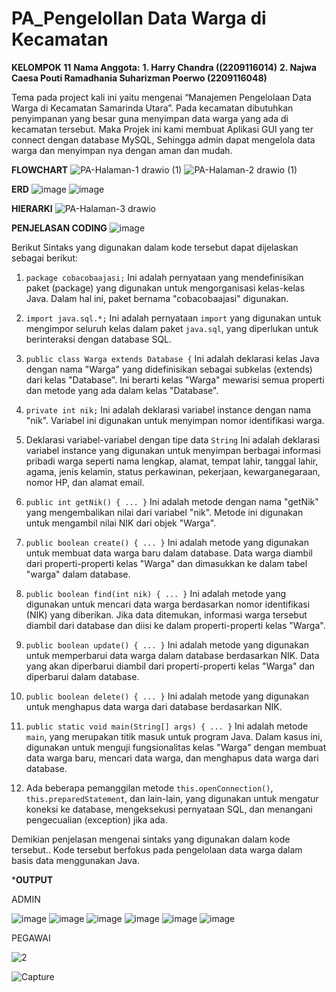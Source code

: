# PA_Pengelollan Data Warga di Kecamatan

**KELOMPOK 11**
**Nama Anggota:**
**1. Harry Chandra ((2209116014)**
**2. Najwa Caesa Pouti Ramadhania Suharizman Poerwo (2209116048)**

Tema pada project kali ini yaitu mengenai “Manajemen Pengelolaan Data Warga di Kecamatan Samarinda Utara”. Pada kecamatan dibutuhkan penyimpanan yang besar guna menyimpan data warga yang ada di kecamatan tersebut. Maka Projek ini kami membuat Aplikasi GUI yang ter connect dengan database MySQL, Sehingga admin dapat mengelola data warga dan menyimpan nya dengan aman dan mudah. 

 **FLOWCHART**
![PA-Halaman-1 drawio (1)](https://github.com/najwacaesa/PA_Kelompok_11/assets/121982112/9c284a07-b70c-4504-9904-1c3e595284ed)
![PA-Halaman-2 drawio (1)](https://github.com/najwacaesa/PA_Kelompok_11/assets/121982112/465f2f28-8a36-449d-8aa9-428a08aab5cc)

**ERD**
![image](https://github.com/najwacaesa/PA_Kelompok_11/assets/121982112/05702fe6-ce2c-48ed-8fe5-61f3c20c5e09)
![image](https://github.com/najwacaesa/PA_Kelompok_11/assets/121982112/514e2c23-e9e5-452a-8b94-7ce4eb4ef169)

**HIERARKI**
![PA-Halaman-3 drawio](https://github.com/najwacaesa/PA_Kelompok_11/assets/121982112/3d6085b4-a9df-400a-b1e4-2f859d8d2b9f)

**PENJELASAN CODING**
![image](https://github.com/najwacaesa/PA_Kelompok_11/assets/121982112/7339f37a-f825-45ca-bc78-3dd7e4d8fd2f)

Berikut Sintaks yang digunakan dalam kode tersebut dapat dijelaskan sebagai berikut:

1. `package cobacobaajasi;`
 Ini adalah pernyataan yang mendefinisikan paket (package) yang digunakan untuk mengorganisasi kelas-kelas Java. Dalam hal ini, paket bernama "cobacobaajasi" digunakan.

2. `import java.sql.*;`
 Ini adalah pernyataan `import` yang digunakan untuk mengimpor seluruh kelas dalam paket `java.sql`, yang diperlukan untuk berinteraksi dengan database SQL.

3. `public class Warga extends Database {`
Ini adalah deklarasi kelas Java dengan nama "Warga" yang didefinisikan sebagai subkelas (extends) dari kelas "Database". Ini berarti kelas "Warga" mewarisi semua properti dan metode yang ada dalam kelas "Database".

4. `private int nik;`
Ini adalah deklarasi variabel instance dengan nama "nik". Variabel ini digunakan untuk menyimpan nomor identifikasi warga.

5. Deklarasi variabel-variabel dengan tipe data `String`
Ini adalah deklarasi variabel instance yang digunakan untuk menyimpan berbagai informasi pribadi warga seperti nama lengkap, alamat, tempat lahir, tanggal lahir, agama, jenis kelamin, status perkawinan, pekerjaan, kewarganegaraan, nomor HP, dan alamat email.

6. `public int getNik() { ... }`
 Ini adalah metode dengan nama "getNik" yang mengembalikan nilai dari variabel "nik". Metode ini digunakan untuk mengambil nilai NIK dari objek "Warga".

7. `public boolean create() { ... }`
 Ini adalah metode yang digunakan untuk membuat data warga baru dalam database. Data warga diambil dari properti-properti kelas "Warga" dan dimasukkan ke dalam tabel "warga" dalam database.

8. `public boolean find(int nik) { ... }`
Ini adalah metode yang digunakan untuk mencari data warga berdasarkan nomor identifikasi (NIK) yang diberikan. Jika data ditemukan, informasi warga tersebut diambil dari database dan diisi ke dalam properti-properti kelas "Warga".

9. `public boolean update() { ... }`
Ini adalah metode yang digunakan untuk memperbarui data warga dalam database berdasarkan NIK. Data yang akan diperbarui diambil dari properti-properti kelas "Warga" dan diperbarui dalam database.

10. `public boolean delete() { ... }`
 Ini adalah metode yang digunakan untuk menghapus data warga dari database berdasarkan NIK.

11. `public static void main(String[] args) { ... }`
Ini adalah metode `main`, yang merupakan titik masuk untuk program Java. Dalam kasus ini, digunakan untuk menguji fungsionalitas kelas "Warga" dengan membuat data warga baru, mencari data warga, dan menghapus data warga dari database.

12. Ada beberapa pemanggilan metode `this.openConnection()`, `this.preparedStatement`, dan lain-lain, yang digunakan untuk mengatur koneksi ke database, mengeksekusi pernyataan SQL, dan menangani pengecualian (exception) jika ada.

Demikian penjelasan mengenai sintaks yang digunakan dalam kode tersebut.. Kode tersebut berfokus pada pengelolaan data warga dalam basis data menggunakan Java.

***OUTPUT**

ADMIN

![image](https://github.com/najwacaesa/PA_Kelompok_11/assets/121982112/cd191468-b390-42bb-bd8d-4b50cf4e3b8d)
![image](https://github.com/najwacaesa/PA_Kelompok_11/assets/121982112/44d401a7-1edc-4cd1-973c-5db42291a410)
![image](https://github.com/najwacaesa/PA_Kelompok_11/assets/121982112/ebfc2a76-36d6-49a4-8891-62cbc5191b85)
![image](https://github.com/najwacaesa/PA_Kelompok_11/assets/121982112/601f0665-987e-4f73-8cf8-b7782017884a)
![image](https://github.com/najwacaesa/PA_Kelompok_11/assets/121982112/cbccb525-2be9-4e51-ba0d-7b9443d7e54a)
![image](https://github.com/najwacaesa/PA_Kelompok_11/assets/121982112/2686eb04-cbb9-42fc-a8a2-79e40985195c)



PEGAWAI

![2](https://github.com/najwacaesa/PA_Kelompok_11/assets/121982112/8067bd3a-0243-492e-ba85-f3a507145db0)

![Capture](https://github.com/najwacaesa/PA_Kelompok_11/assets/121982112/f4093c3a-1cec-40b9-bb99-fcc36980dd8e)



